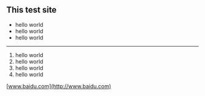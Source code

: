 ## This test site

- hello world
- hello world
- hello world

----

1. hello world
2. hello world
3. hello world
4. hello world

[www.baidu.com](http://www.baidu.com)
